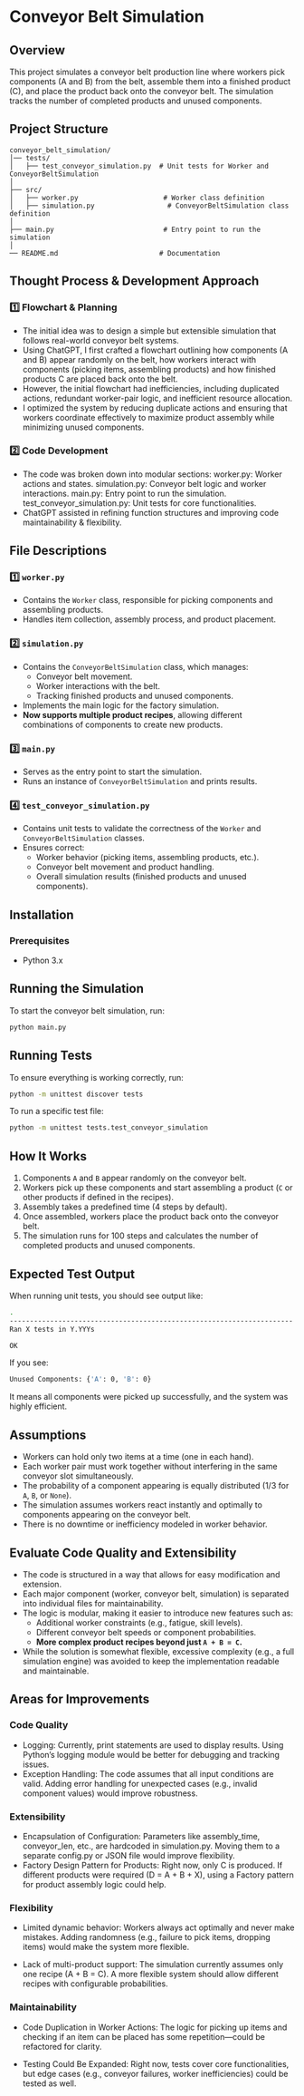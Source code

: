 # Conveyor Belt Simulation

## Overview
This project simulates a conveyor belt production line where workers pick components (A and B) from the belt, assemble them into a finished product (C), and place the product back onto the conveyor belt. The simulation tracks the number of completed products and unused components.

## Project Structure
```
conveyor_belt_simulation/
│── tests/
│   ├── test_conveyor_simulation.py  # Unit tests for Worker and ConveyorBeltSimulation
│
├── src/
│   ├── worker.py                     # Worker class definition
│   ├── simulation.py                  # ConveyorBeltSimulation class definition
│
├── main.py                           # Entry point to run the simulation
│
── README.md                         # Documentation
```

## Thought Process & Development Approach
### 1️⃣ Flowchart & Planning
- The initial idea was to design a simple but extensible simulation that follows real-world conveyor belt systems.
- Using ChatGPT, I first crafted a flowchart outlining how components (A and B) appear randomly on the belt, how workers interact with components (picking items, assembling products) and how finished products C are placed back onto the belt.
- However, the initial flowchart had inefficiencies, including duplicated actions, redundant worker-pair logic, and inefficient resource allocation.
- I optimized the system by reducing duplicate actions and ensuring that workers coordinate effectively to maximize product assembly while minimizing unused components.

### 2️⃣ Code Development 
- The code was broken down into modular sections:
worker.py: Worker actions and states.
simulation.py: Conveyor belt logic and worker interactions.
main.py: Entry point to run the simulation.
test_conveyor_simulation.py: Unit tests for core functionalities.
- ChatGPT assisted in refining function structures and improving code maintainability & flexibility.

## File Descriptions
### **1️⃣ `worker.py`**
- Contains the `Worker` class, responsible for picking components and assembling products.
- Handles item collection, assembly process, and product placement.

### **2️⃣ `simulation.py`**
- Contains the `ConveyorBeltSimulation` class, which manages:
  - Conveyor belt movement.
  - Worker interactions with the belt.
  - Tracking finished products and unused components.
- Implements the main logic for the factory simulation.
- **Now supports multiple product recipes**, allowing different combinations of components to create new products.

### **3️⃣ `main.py`**
- Serves as the entry point to start the simulation.
- Runs an instance of `ConveyorBeltSimulation` and prints results.

### **4️⃣ `test_conveyor_simulation.py`**
- Contains unit tests to validate the correctness of the `Worker` and `ConveyorBeltSimulation` classes.
- Ensures correct:
  - Worker behavior (picking items, assembling products, etc.).
  - Conveyor belt movement and product handling.
  - Overall simulation results (finished products and unused components).

## Installation
### **Prerequisites**
- Python 3.x


## Running the Simulation
To start the conveyor belt simulation, run:
```sh
python main.py
```

## Running Tests
To ensure everything is working correctly, run:
```sh
python -m unittest discover tests
```

To run a specific test file:
```sh
python -m unittest tests.test_conveyor_simulation
```

## How It Works
1. Components `A` and `B` appear randomly on the conveyor belt.
2. Workers pick up these components and start assembling a product (`C` or other products if defined in the recipes).
3. Assembly takes a predefined time (4 steps by default).
4. Once assembled, workers place the product back onto the conveyor belt.
5. The simulation runs for 100 steps and calculates the number of completed products and unused components.

## Expected Test Output
When running unit tests, you should see output like:
```sh
.
----------------------------------------------------------------------
Ran X tests in Y.YYYs

OK
```
If you see:
```sh
Unused Components: {'A': 0, 'B': 0}
```
It means all components were picked up successfully, and the system was highly efficient.

## Assumptions
- Workers can hold only two items at a time (one in each hand).
- Each worker pair must work together without interfering in the same conveyor slot simultaneously.
- The probability of a component appearing is equally distributed (1/3 for `A`, `B`, or `None`).
- The simulation assumes workers react instantly and optimally to components appearing on the conveyor belt.
- There is no downtime or inefficiency modeled in worker behavior.

## Evaluate Code Quality and Extensibility
- The code is structured in a way that allows for easy modification and extension.
- Each major component (worker, conveyor belt, simulation) is separated into individual files for maintainability.
- The logic is modular, making it easier to introduce new features such as:
  - Additional worker constraints (e.g., fatigue, skill levels).
  - Different conveyor belt speeds or component probabilities.
  - **More complex product recipes beyond just `A + B = C`.**
- While the solution is somewhat flexible, excessive complexity (e.g., a full simulation engine) was avoided to keep the implementation readable and maintainable.

## Areas for Improvements
### Code Quality
- Logging: Currently, print statements are used to display results. Using Python’s logging module would be better for debugging and tracking issues.
- Exception Handling: The code assumes that all input conditions are valid. Adding error handling for unexpected cases (e.g., invalid component values) would improve robustness.

### Extensibility
- Encapsulation of Configuration: Parameters like assembly_time, conveyor_len, etc., are hardcoded in simulation.py. Moving them to a separate config.py or JSON file would improve flexibility.
- Factory Design Pattern for Products: Right now, only C is produced. If different products were required (D = A + B + X), using a Factory pattern for product assembly logic could help.

### Flexibility
- Limited dynamic behavior: Workers always act optimally and never make mistakes. Adding randomness (e.g., failure to pick items, dropping items) would make the system more flexible.

- Lack of multi-product support: The simulation currently assumes only one recipe (A + B = C). A more flexible system should allow different recipes with configurable probabilities.

### Maintainability
- Code Duplication in Worker Actions: The logic for picking up items and checking if an item can be placed has some repetition—could be refactored for clarity.

- Testing Could Be Expanded: Right now, tests cover core functionalities, but edge cases (e.g., conveyor failures, worker inefficiencies) could be tested as well.

